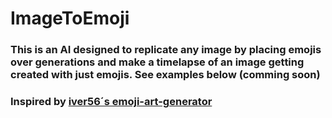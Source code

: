# ImageToEmoji
### This is an AI designed to replicate any image by placing emojis over generations and make a timelapse of an image getting created with just emojis. See examples below (comming soon)

### Inspired by [iver56´s emoji-art-generator](https://github.com/iver56/emoji-art-generator)
